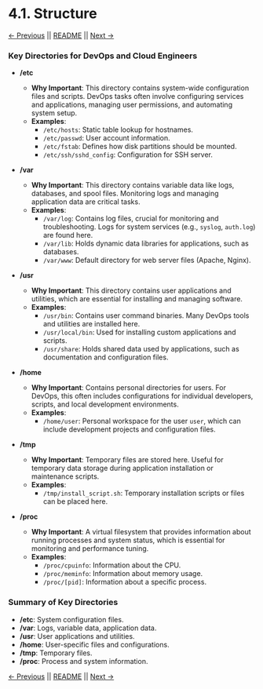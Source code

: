 # 4.1. Structure

[← Previous](../03-Shell-Scripting/3.1-Basics.md) || [README](../README.md) || [Next →](./4.2-Mounting-and-Unmounting.md)

### Key Directories for DevOps and Cloud Engineers

- **/etc**

  - **Why Important**: This directory contains system-wide configuration files and scripts. DevOps tasks often involve configuring services and applications, managing user permissions, and automating system setup.
  - **Examples**:
    - `/etc/hosts`: Static table lookup for hostnames.
    - `/etc/passwd`: User account information.
    - `/etc/fstab`: Defines how disk partitions should be mounted.
    - `/etc/ssh/sshd_config`: Configuration for SSH server.

- **/var**

  - **Why Important**: This directory contains variable data like logs, databases, and spool files. Monitoring logs and managing application data are critical tasks.
  - **Examples**:
    - `/var/log`: Contains log files, crucial for monitoring and troubleshooting. Logs for system services (e.g., `syslog`, `auth.log`) are found here.
    - `/var/lib`: Holds dynamic data libraries for applications, such as databases.
    - `/var/www`: Default directory for web server files (Apache, Nginx).

- **/usr**

  - **Why Important**: This directory contains user applications and utilities, which are essential for installing and managing software.
  - **Examples**:
    - `/usr/bin`: Contains user command binaries. Many DevOps tools and utilities are installed here.
    - `/usr/local/bin`: Used for installing custom applications and scripts.
    - `/usr/share`: Holds shared data used by applications, such as documentation and configuration files.

- **/home**

  - **Why Important**: Contains personal directories for users. For DevOps, this often includes configurations for individual developers, scripts, and local development environments.
  - **Examples**:
    - `/home/user`: Personal workspace for the user `user`, which can include development projects and configuration files.

- **/tmp**

  - **Why Important**: Temporary files are stored here. Useful for temporary data storage during application installation or maintenance scripts.
  - **Examples**:
    - `/tmp/install_script.sh`: Temporary installation scripts or files can be placed here.

- **/proc**
  - **Why Important**: A virtual filesystem that provides information about running processes and system status, which is essential for monitoring and performance tuning.
  - **Examples**:
    - `/proc/cpuinfo`: Information about the CPU.
    - `/proc/meminfo`: Information about memory usage.
    - `/proc/[pid]`: Information about a specific process.

### Summary of Key Directories

- **/etc**: System configuration files.
- **/var**: Logs, variable data, application data.
- **/usr**: User applications and utilities.
- **/home**: User-specific files and configurations.
- **/tmp**: Temporary files.
- **/proc**: Process and system information.

[← Previous](../03-Shell-Scripting/3.1-Basics.md) || [README](../README.md) || [Next →](./4.2-Mounting-and-Unmounting.md)

